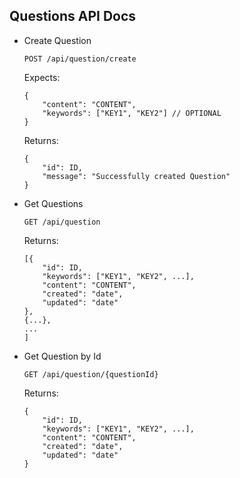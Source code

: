 Questions API Docs
----------------

- Create Question
    ```
    POST /api/question/create
    ```
    Expects:
    ```
    {
		"content": "CONTENT",
        "keywords": ["KEY1", "KEY2"] // OPTIONAL
    }
    ```

	Returns:
	```
    {
        "id": ID,
        "message": "Successfully created Question"
    }
	```

- Get Questions
    ```
    GET /api/question
    ```

	Returns:
	```
	[{
        "id": ID,
        "keywords": ["KEY1", "KEY2", ...],
		"content": "CONTENT",
		"created": "date",
		"updated": "date"
	},
    {...},
    ...
    ]
	```

- Get Question by Id
    ```
    GET /api/question/{questionId}
    ```

	Returns:
	```
	{
        "id": ID,
        "keywords": ["KEY1", "KEY2", ...],
		"content": "CONTENT",
		"created": "date",
		"updated": "date"
	}
	```
